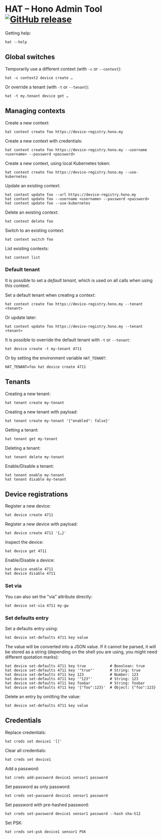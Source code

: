 # HAT – Hono Admin Tool [![GitHub release](https://img.shields.io/github/release/ctron/hat.svg)](https://github.com/ctron/hat/releases)

Getting help:

    hat --help

## Global switches

Temporarily use a different context (with `-c` or `--context`):

    hat -c context2 device create …

Or override a tenant (with `-t` or `--tenant`):

    hat -t my.tenant device get …

## Managing contexts

Create a new context:

    hat context create foo https://device-registry.hono.my

Create a new context with credentials:

    hat context create foo https://device-registry.hono.my --username <username> --password <password>

Create a new context, using local Kubernetes token:

    hat context create foo https://device-registry.hono.my --use-kubernetes

Update an existing context:

    hat context update foo --url https://device-registry.hono.my
    hat context update foo --username <username> --password <password>
    hat context update foo --use-kubernetes

Delete an existing context:

    hat context delete foo

Switch to an existing context:

    hat context switch foo

List existing contexts:

    hat context list

### Default tenant

It is possible to set a *default tenant*, which is used on all calls when using
this context.

Set a default tenant when creating a context:

    hat context create foo https://device-registry.hono.my --tenant <tenant>

Or update later:

    hat context update foo https://device-registry.hono.my --tenant <tenant>

It is possible to override the default tenant with `-t` or `--tenant`:

    hat device create -t my-tenant 4711

Or by setting the environment variable `HAT_TENANT`:

    HAT_TENANT=foo hat device create 4711

## Tenants

Creating a new tenant:

    hat tenant create my-tenant

Creating a new tenant with payload:

    hat tenant create my-tenant '{"enabled": false}'

Getting a tenant:

    hat tenant get my-tenant

Deleting a tenant:

    hat tenant delete my-tenant

Enable/Disable a tenant:

    hat tenant enable my-tenant
    hat tenant disable my-tenant
    
## Device registrations

Register a new device:

    hat device create 4711

Register a new device with payload:

    hat device create 4711 '{…}'

Inspect the device:

    hat device get 4711

Enable/Disable a device:

    hat device enable 4711
    hat device disable 4711

### Set via

You can also set the "via" attribute directly:

    hat device set-via 4711 my-gw

### Set defaults entry

Set a defaults entry using:

    hat device set-defaults 4711 key value

The value will be converted into a JSON value. If it cannot
be parsed, it will be stored as a string (depending on the
shell you are using, you might need different quotation marks):

    hat device set-defaults 4711 key true           # Booolean: true
    hat device set-defaults 4711 key '"true"'       # String: true
    hat device set-defaults 4711 key 123            # Number: 123
    hat device set-defaults 4711 key '"123"'        # String: 123
    hat device set-defaults 4711 key foobar         # String: foobar
    hat device set-defaults 4711 key '{"foo":123}'  # Object: {"foo":123}

Delete an entry by omitting the value:

    hat device set-defaults 4711 key value

## Credentials

Replace credentials:

    hat creds set device1 '[]'

Clear all credentials:

    hat creds set device1

Add a password:

    hat creds add-password device1 sensor1 password

Set password as only password:

    hat creds set-password device1 sensor1 password

Set password with pre-hashed password:

    hat creds set-password device1 sensor1 password --hash sha-512

Set PSK:

    hat creds set-psk device1 sensor1 PSK